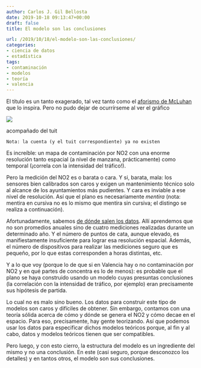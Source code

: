 ```yaml
---
author: Carlos J. Gil Bellosta
date: 2019-10-18 09:13:47+00:00
draft: false
title: El modelo son las conclusiones

url: /2019/10/18/el-modelo-son-las-conclusiones/
categories:
- ciencia de datos
- estadística
tags:
- contaminación
- modelos
- teoría
- valencia
---
```


El título es un tanto exagerado, tal vez tanto como el [aforismo de McLuhan](https://en.wikipedia.org/wiki/The_medium_is_the_message) que lo inspira. Pero no pudo dejar de ocurrírseme al ver el gráfico

![](/wp-uploads/2019/10/EG0RRhNXkAA9y9J-723x1024.jpeg)

acompañado del tuit

`Nota: la cuenta (y el tuit correspondiente) ya no existen`

Es increíble: un mapa de contaminación por NO2 con una enorme resolución tanto espacial (a nivel de manzana, prácticamente) como temporal (¡correla con la intensidad del tráfico!).

Pero la medición del NO2 es o barata o cara. Y si, barata, mala: los sensores bien calibrados son caros y exigen un mantenimiento técnico solo al alcance de los ayuntamientos más pudientes. Y cara es inviable a ese nivel de resolución. Así que el plano es necesariamente _mentira_ (nota: mentira en cursiva no es lo mismo que mentira sin cursiva; el distingo se realiza a continuación).

Afortunadamente, sabemos [de dónde salen los datos](https://valenciaperlaire.org/mapes-contaminacio/).  Allí aprendemos que no son promedios anuales sino de cuatro mediciones realizadas durante un determinado año. Y el número de puntos de cata, aunque elevado, es manifiestamente insuficiente para lograr esa resolución espacial. Además, el número de dispositivos para realizar las mediciones seguro que es pequeño, por lo que estas corresponden a horas distintas, etc.

Y a lo que voy (porque lo de que si en Valencia hay o no contaminación por NO2 y en qué partes de concentra es lo de menos): es probable que el plano se haya construido usando un modelo cuyas presuntas conclusiones (la correlación con la intensidad de tráfico, por ejemplo) eran precisamente sus hipótesis de partida.

Lo cual no es malo sino bueno. Los datos para construir este tipo de modelos son caros y difíciles de obtener. Sin embargo, contamos con una teoría sólida acerca de cómo y dónde se genera el NO2 y cómo decae en el espacio. Para eso, precisamente, hay gente teorizando. Así que podemos usar los datos para especificar dichos modelos teóricos porque, al fin y al cabo, datos y modelos teóricos tienen que ser compatibles.

Pero luego, y con esto cierro, la estructura del modelo es un ingrediente del mismo y no una conclusión. En este (casi seguro, porque desconozco los detalles) y en tantos otros, el modelo son sus conclusiones.